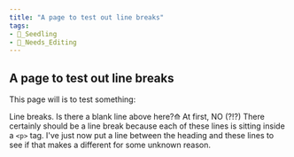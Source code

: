 ```yaml
---
title: "A page to test out line breaks"
tags: 
- 🌱_Seedling
- 🧹_Needs_Editing
---
```

## A page to test out line breaks

This page will is to test something:


Line breaks. Is there a blank line above here?⟰ At first, NO (?!?) There certainly should be a line break because each of these lines is sitting inside a ``<p>`` tag. I've just now put a line between the heading and these lines to see if that makes a different for some unknown reason.

